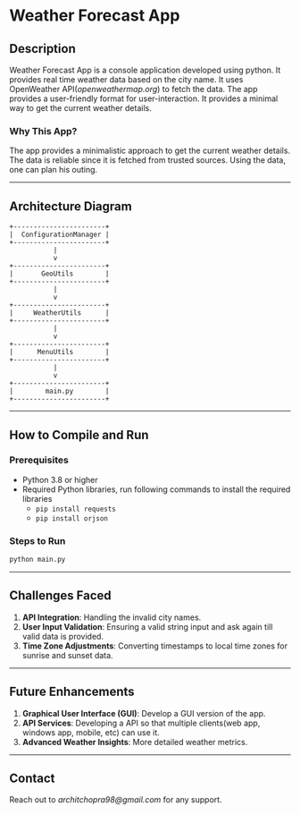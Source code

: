 # Weather Forecast App

## Description
Weather Forecast App is a console application developed using python. It provides real time weather data based on the city name. It uses OpenWeather API(_openweathermap.org_) to fetch the data. The app provides a user-friendly format for user-interaction. It provides a minimal way to get the current weather details.

### Why This App?
The app provides a minimalistic approach to get the current weather details. The data is reliable since it is fetched from trusted sources. Using the data, one can plan his outing.

---

## Architecture Diagram

```
+-----------------------+
|  ConfigurationManager |
+-----------------------+
           |
           v
+-----------------------+
|       GeoUtils        |
+-----------------------+
           |
           v
+-----------------------+
|     WeatherUtils      |
+-----------------------+
           |
           v
+-----------------------+
|      MenuUtils        |
+-----------------------+
           |
           v
+-----------------------+
|        main.py        |
+-----------------------+
```

---

## How to Compile and Run

### Prerequisites
- Python 3.8 or higher
- Required Python libraries, run following commands to install the required libraries
  - `pip install requests`
  - `pip install orjson`

### Steps to Run
```bash
python main.py
```

---

## Challenges Faced
1. **API Integration**: Handling the invalid city names.
2. **User Input Validation**: Ensuring a valid string input and ask again till valid data is provided.
3. **Time Zone Adjustments**: Converting timestamps to local time zones for sunrise and sunset data.

---

## Future Enhancements
1. **Graphical User Interface (GUI)**: Develop a GUI version of the app.
2. **API Services**: Developing a API so that multiple clients(web app, windows app, mobile, etc) can use it.
3. **Advanced Weather Insights**: More detailed weather metrics.

---

## Contact
Reach out to _architchopra98@gmail.com_ for any support.